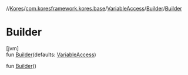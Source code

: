 //[Kores](../../../../index.md)/[com.koresframework.kores.base](../../index.md)/[VariableAccess](../index.md)/[Builder](index.md)/[Builder](-builder.md)

# Builder

[jvm]\
fun [Builder](-builder.md)(defaults: [VariableAccess](../index.md))

fun [Builder](-builder.md)()
